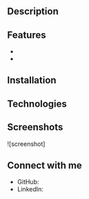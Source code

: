 # 

## Description


## Features
- 
- 

## Installation


## Technologies


## Screenshots
![screenshot]

## Connect with me
- GitHub: 
- LinkedIn: 
